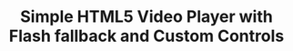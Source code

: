 ---
title: Simple HTML5 Video Player with Flash fallback and Custom Controls
authors:
- bruce-lawson
- vadim-makeev
- layout: article
---
